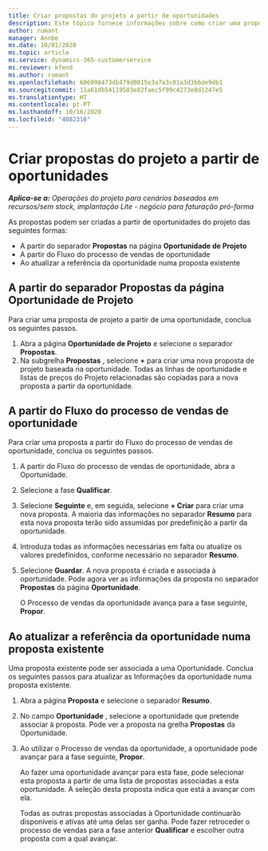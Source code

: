 ```yaml
---
title: Criar propostas do projeto a partir de oportunidades
description: Este tópico fornece informações sobre como criar uma proposta de projeto a partir de uma oportunidade.
author: rumant
manager: Annbe
ms.date: 10/01/2020
ms.topic: article
ms.service: dynamics-365-customerservice
ms.reviewer: kfend
ms.author: rumant
ms.openlocfilehash: 606098473db479d0015e3a7a3c01a3d3b6de9db1
ms.sourcegitcommit: 11a61db54119503e82faec5f99c4273e8d1247e5
ms.translationtype: HT
ms.contentlocale: pt-PT
ms.lasthandoff: 10/16/2020
ms.locfileid: "4082316"
---
```

# <a name="create-project-quotes-from-opportunities"></a>Criar propostas do projeto a partir de oportunidades

_**Aplica-se a:** Operações do projeto para cenários baseados em recursos/sem stock, implantação Lite - negócio para faturação pró-forma_

As propostas podem ser criadas a partir de oportunidades do projeto das seguintes formas:

- A partir do separador **Propostas** na página **Oportunidade de Projeto**
- A partir do Fluxo do processo de vendas de oportunidade
- Ao atualizar a referência da oportunidade numa proposta existente

## <a name="from-the-quotes-tab-of-the-project-opportunity-page"></a>A partir do separador Propostas da página Oportunidade de Projeto

Para criar uma proposta de projeto a partir de uma oportunidade, conclua os seguintes passos.

1. Abra a página **Oportunidade de Projeto** e selecione o separador **Propostas**. 
2. Na subgrelha **Propostas** , selecione **+** para criar uma nova proposta de projeto baseada na oportunidade. Todas as linhas de oportunidade e listas de preços do Projeto relacionadas são copiadas para a nova proposta a partir da oportunidade.

## <a name="from-the-opportunity-sales-process-flow"></a>A partir do Fluxo do processo de vendas de oportunidade

Para criar uma proposta a partir do Fluxo do processo de vendas de oportunidade, conclua os seguintes passos.

1. A partir do Fluxo do processo de vendas de oportunidade, abra a Oportunidade.
2. Selecione a fase **Qualificar**. 
3. Selecione **Seguinte** e, em seguida, selecione **+ Criar** para criar uma nova proposta. A maioria das informações no separador **Resumo** para esta nova proposta terão sido assumidas por predefinição a partir da oportunidade. 
4. Introduza todas as informações necessárias em falta ou atualize os valores predefinidos, conforme necessário no separador **Resumo**.
5. Selecione **Guardar**. A nova proposta é criada e associada à oportunidade. Pode agora ver as informações da proposta no separador **Propostas** da página **Oportunidade**. 

   O Processo de vendas da oportunidade avança para a fase seguinte, **Propor**.


## <a name="by-updating-the-opportunity-reference-on-an-existing-quote"></a>Ao atualizar a referência da oportunidade numa proposta existente

Uma proposta existente pode ser associada a uma Oportunidade. Conclua os seguintes passos para atualizar as Informações da oportunidade numa proposta existente.

1. Abra a página **Proposta** e selecione o separador **Resumo**.
2. No campo **Oportunidade** , selecione a oportunidade que pretende associar à proposta. Pode ver a proposta na grelha **Propostas** da Oportunidade. 
3. Ao utilizar o Processo de vendas da oportunidade, a oportunidade pode avançar para a fase seguinte, **Propor**. 

   Ao fazer uma oportunidade avançar para esta fase, pode selecionar esta proposta a partir de uma lista de propostas associadas a esta oportunidade. A seleção desta proposta indica que está a avançar com ela.

   Todas as outras propostas associadas à Oportunidade continuarão disponíveis e ativas até uma delas ser ganha. Pode fazer retroceder o processo de vendas para a fase anterior **Qualificar** e escolher outra proposta com a qual avançar.
